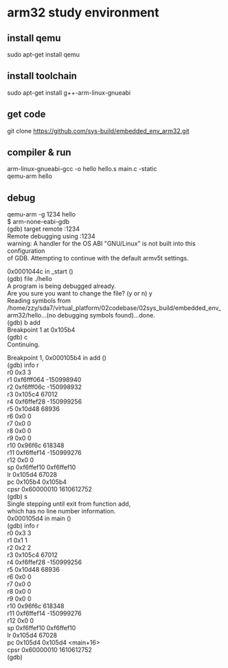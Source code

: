 # arm32 study environment

## install qemu  
sudo apt-get install qemu  

## install toolchain  
sudo apt-get install g++-arm-linux-gnueabi  
<!--
sudo apt-get install libc6-dev-armel-cross  
!-->

## get code  
git clone https://github.com/sys-build/embedded_env_arm32.git  

## compiler & run
arm-linux-gnueabi-gcc -o hello hello.s main.c -static  
qemu-arm hello  

## debug  
qemu-arm -g 1234 hello  
$ arm-none-eabi-gdb  
(gdb) target remote :1234  
Remote debugging using :1234  
warning: A handler for the OS ABI "GNU/Linux" is not built into this configuration  
of GDB.  Attempting to continue with the default armv5t settings.  

0x0001044c in _start ()  
(gdb) file ./hello  
A program is being debugged already.  
Are you sure you want to change the file? (y or n) y  
Reading symbols from /home/zzy/sda7/virtual_platform/02codebase/02sys_build/embedded_env_arm32/hello...(no debugging symbols found)...done.  
(gdb) b add  
Breakpoint 1 at 0x105b4  
(gdb) c  
Continuing.  

Breakpoint 1, 0x000105b4 in add ()  
(gdb) info r  
r0             0x3	3  
r1             0xf6fff064	-150998940  
r2             0xf6fff06c	-150998932  
r3             0x105c4	67012  
r4             0xf6ffef28	-150999256  
r5             0x10d48	68936  
r6             0x0	0  
r7             0x0	0  
r8             0x0	0  
r9             0x0	0  
r10            0x96f6c	618348  
r11            0xf6ffef14	-150999276  
r12            0x0	0  
sp             0xf6ffef10	0xf6ffef10  
lr             0x105d4	67028  
pc             0x105b4	0x105b4 <add>  
cpsr           0x60000010	1610612752  
(gdb) s  
Single stepping until exit from function add,  
which has no line number information.  
0x000105d4 in main ()  
(gdb) info r  
r0             0x3	3  
r1             0x1	1  
r2             0x2	2  
r3             0x105c4	67012  
r4             0xf6ffef28	-150999256  
r5             0x10d48	68936  
r6             0x0	0  
r7             0x0	0  
r8             0x0	0  
r9             0x0	0  
r10            0x96f6c	618348  
r11            0xf6ffef14	-150999276  
r12            0x0	0  
sp             0xf6ffef10	0xf6ffef10  
lr             0x105d4	67028  
pc             0x105d4	0x105d4 <main+16>  
cpsr           0x60000010	1610612752  
(gdb)  
